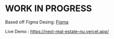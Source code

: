 # WORK IN PROGRESS

Based off Figma Desing: [Figma](<https://www.figma.com/community/file/1221073811749480010/Real-estate-web-design-(Community)>)

Live Demo : https://next-real-estate-nu.vercel.app/
